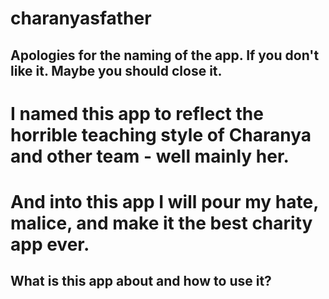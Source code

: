 # charanyasfather

## Apologies for the naming of the app. If you don't like it. Maybe you should close it. 
# I named this app to reflect the horrible teaching style of Charanya and other team - well mainly her. 
# And into this app I will pour my hate, malice, and make it the best charity app ever. 

## What is this app about and how to use it? 

